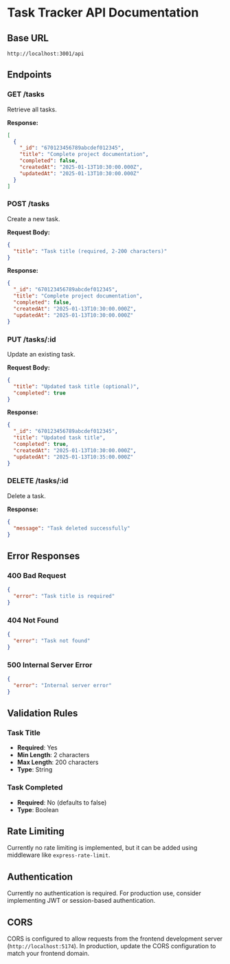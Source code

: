 # Task Tracker API Documentation

## Base URL
```
http://localhost:3001/api
```

## Endpoints

### GET /tasks
Retrieve all tasks.

**Response:**
```json
[
  {
    "_id": "670123456789abcdef012345",
    "title": "Complete project documentation",
    "completed": false,
    "createdAt": "2025-01-13T10:30:00.000Z",
    "updatedAt": "2025-01-13T10:30:00.000Z"
  }
]
```

### POST /tasks
Create a new task.

**Request Body:**
```json
{
  "title": "Task title (required, 2-200 characters)"
}
```

**Response:**
```json
{
  "_id": "670123456789abcdef012345",
  "title": "Complete project documentation",
  "completed": false,
  "createdAt": "2025-01-13T10:30:00.000Z",
  "updatedAt": "2025-01-13T10:30:00.000Z"
}
```

### PUT /tasks/:id
Update an existing task.

**Request Body:**
```json
{
  "title": "Updated task title (optional)",
  "completed": true
}
```

**Response:**
```json
{
  "_id": "670123456789abcdef012345",
  "title": "Updated task title",
  "completed": true,
  "createdAt": "2025-01-13T10:30:00.000Z",
  "updatedAt": "2025-01-13T10:35:00.000Z"
}
```

### DELETE /tasks/:id
Delete a task.

**Response:**
```json
{
  "message": "Task deleted successfully"
}
```

## Error Responses

### 400 Bad Request
```json
{
  "error": "Task title is required"
}
```

### 404 Not Found
```json
{
  "error": "Task not found"
}
```

### 500 Internal Server Error
```json
{
  "error": "Internal server error"
}
```

## Validation Rules

### Task Title
- **Required**: Yes
- **Min Length**: 2 characters
- **Max Length**: 200 characters
- **Type**: String

### Task Completed
- **Required**: No (defaults to false)
- **Type**: Boolean

## Rate Limiting
Currently no rate limiting is implemented, but it can be added using middleware like `express-rate-limit`.

## Authentication
Currently no authentication is required. For production use, consider implementing JWT or session-based authentication.

## CORS
CORS is configured to allow requests from the frontend development server (`http://localhost:5174`). In production, update the CORS configuration to match your frontend domain.
